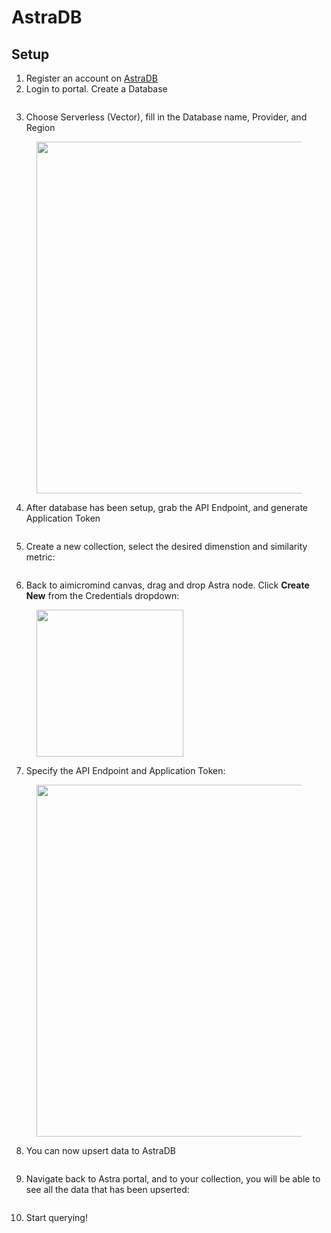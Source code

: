 # AstraDB

## Setup

1. Register an account on [AstraDB](https://astra.datastax.com/)
2. Login to portal. Create a Database

<figure><img src="../../../.gitbook/assets/image (1) (1) (1) (1) (1) (1) (1) (2) (1).png" alt=""><figcaption></figcaption></figure>

3. Choose Serverless (Vector), fill in the Database name, Provider, and Region

<figure><img src="../../../.gitbook/assets/image (1) (1) (1) (1) (1) (1) (1) (2) (1) (1).png" alt="" width="563"><figcaption></figcaption></figure>

4. After database has been setup, grab the API Endpoint, and generate Application Token

<figure><img src="../../../.gitbook/assets/Picture7.png" alt=""><figcaption></figcaption></figure>

5. Create a new collection, select the desired dimenstion and similarity metric:

<figure><img src="../../../.gitbook/assets/image (2) (1) (1) (1) (1) (2) (1).png" alt=""><figcaption></figcaption></figure>

6. Back to aimicromind canvas, drag and drop Astra node. Click **Create New** from the Credentials dropdown:

<figure><img src="../../../.gitbook/assets/image (4) (1) (1) (1) (1) (2).png" alt="" width="235"><figcaption></figcaption></figure>

7. Specify the API Endpoint and Application Token:

<figure><img src="../../../.gitbook/assets/image (5) (1) (1) (1) (1) (2).png" alt="" width="563"><figcaption></figcaption></figure>

8. You can now upsert data to AstraDB

<figure><img src="../../../.gitbook/assets/image (6) (1) (1) (1) (1) (1) (1) (2).png" alt=""><figcaption></figcaption></figure>

9. Navigate back to Astra portal, and to your collection, you will be able to see all the data that has been upserted:

<figure><img src="../../../.gitbook/assets/image (7) (1) (1) (1) (1) (1) (2).png" alt=""><figcaption></figcaption></figure>

10. Start querying!

<figure><img src="../../../.gitbook/assets/image (8) (1) (1) (1) (1) (1) (1) (1) (1) (1) (1).png" alt=""><figcaption></figcaption></figure>
